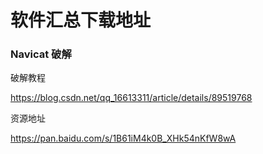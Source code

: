 # 软件汇总下载地址



### Navicat 破解

破解教程

https://blog.csdn.net/qq_16613311/article/details/89519768

资源地址

https://pan.baidu.com/s/1B61iM4k0B_XHk54nKfW8wA



